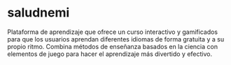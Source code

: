 # saludnemi
Plataforma de aprendizaje que ofrece un curso interactivo y gamificados para que los usuarios aprendan diferentes idiomas de forma gratuita y a su propio ritmo. Combina métodos de enseñanza basados en la ciencia con elementos de juego para hacer el aprendizaje más divertido y efectivo. 

